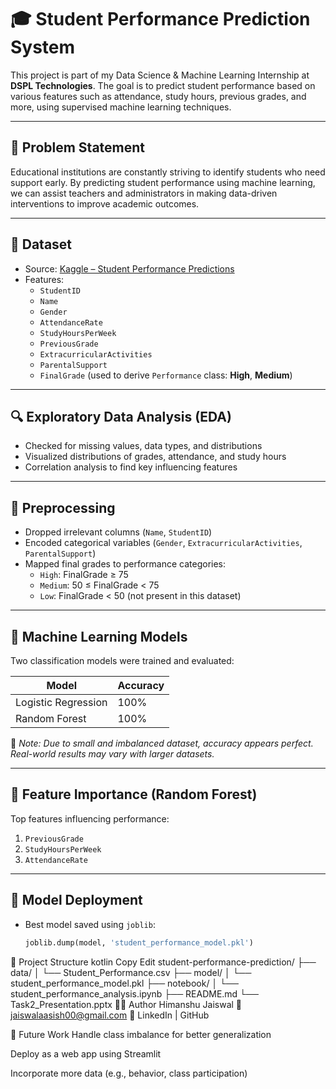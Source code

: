 # 🎓 Student Performance Prediction System

This project is part of my Data Science & Machine Learning Internship at **DSPL Technologies**. The goal is to predict student performance based on various features such as attendance, study hours, previous grades, and more, using supervised machine learning techniques.

---

## 📌 Problem Statement

Educational institutions are constantly striving to identify students who need support early. By predicting student performance using machine learning, we can assist teachers and administrators in making data-driven interventions to improve academic outcomes.

---

## 📁 Dataset

- Source: [Kaggle – Student Performance Predictions](https://www.kaggle.com/datasets/haseebindata/student-performance-predictions)
- Features:
  - `StudentID`
  - `Name`
  - `Gender`
  - `AttendanceRate`
  - `StudyHoursPerWeek`
  - `PreviousGrade`
  - `ExtracurricularActivities`
  - `ParentalSupport`
  - `FinalGrade` (used to derive `Performance` class: **High**, **Medium**)

---

## 🔍 Exploratory Data Analysis (EDA)

- Checked for missing values, data types, and distributions
- Visualized distributions of grades, attendance, and study hours
- Correlation analysis to find key influencing features

---

## 🧪 Preprocessing

- Dropped irrelevant columns (`Name`, `StudentID`)
- Encoded categorical variables (`Gender`, `ExtracurricularActivities`, `ParentalSupport`)
- Mapped final grades to performance categories:
  - `High`: FinalGrade ≥ 75
  - `Medium`: 50 ≤ FinalGrade < 75
  - `Low`: FinalGrade < 50 (not present in this dataset)

---

## 🤖 Machine Learning Models

Two classification models were trained and evaluated:

| Model                | Accuracy |
|---------------------|----------|
| Logistic Regression | 100%     |
| Random Forest       | 100%     |

📌 *Note: Due to small and imbalanced dataset, accuracy appears perfect. Real-world results may vary with larger datasets.*

---

## 🧠 Feature Importance (Random Forest)

Top features influencing performance:
1. `PreviousGrade`
2. `StudyHoursPerWeek`
3. `AttendanceRate`

---

## 💾 Model Deployment

- Best model saved using `joblib`:
  ```python
  joblib.dump(model, 'student_performance_model.pkl')
📂 Project Structure
kotlin
Copy
Edit
student-performance-prediction/
├── data/
│   └── Student_Performance.csv
├── model/
│   └── student_performance_model.pkl
├── notebook/
│   └── student_performance_analysis.ipynb
├── README.md
└── Task2_Presentation.pptx
🙋‍♂️ Author
Himanshu Jaiswal
📧 jaiswalaasish00@gmail.com
🔗 LinkedIn | GitHub

🚀 Future Work
Handle class imbalance for better generalization

Deploy as a web app using Streamlit

Incorporate more data (e.g., behavior, class participation)
